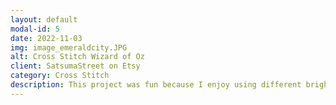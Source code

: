 ```yaml
---
layout: default
modal-id: 5
date: 2022-11-03
img: image_emeraldcity.JPG
alt: Cross Stitch Wizard of Oz
client: SatsumaStreet on Etsy
category: Cross Stitch
description: This project was fun because I enjoy using different bright colors. I did mess up while stitching the rainbow and had to pull out half of it so that it met the horizon at the correct place. Pattern credit goes to <a href="https://www.etsy.com/shop/SatsumaStreet/">SatsumaStreet on Etsy<a/>.
---
```

